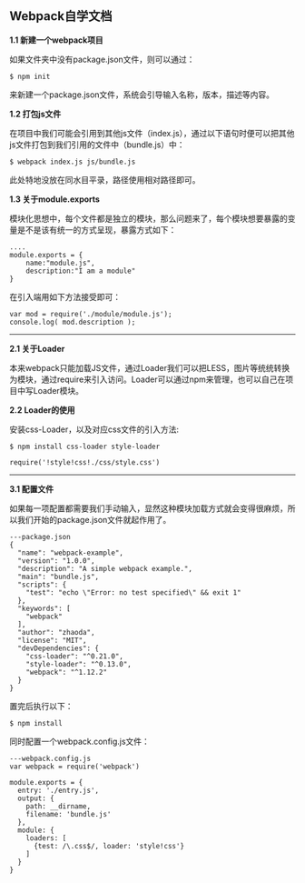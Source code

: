 ## Webpack自学文档 ##
**1.1	新建一个webpack项目**

如果文件夹中没有package.json文件，则可以通过：

	$ npm init

来新建一个package.json文件，系统会引导输入名称，版本，描述等内容。

**1.2	打包js文件**

在项目中我们可能会引用到其他js文件（index.js），通过以下语句时便可以把其他js文件打包到我们引用的文件中（bundle.js）中：

	$ webpack index.js js/bundle.js

此处特地没放在同水目平录，路径使用相对路径即可。

**1.3	关于module.exports**

模块化思想中，每个文件都是独立的模块，那么问题来了，每个模块想要暴露的变量是不是该有统一的方式呈现，暴露方式如下：

	....
	module.exports = {
		name:"module.js",
		description:"I am a module"
	}

在引入端用如下方法接受即可：

	var mod = require('./module/module.js');
	console.log( mod.description );


----------

**2.1	关于Loader** 

本来webpack只能加载JS文件，通过Loader我们可以把LESS，图片等统统转换为模块，通过require来引入访问。Loader可以通过npm来管理，也可以自己在项目中写Loader模块。

**2.2	Loader的使用** 

安装css-Loader，以及对应css文件的引入方法:
		
	$ npm install css-loader style-loader

	require('!style!css!./css/style.css')

----------


**3.1	配置文件** 

如果每一项配置都需要我们手动输入，显然这种模块加载方式就会变得很麻烦，所以我们开始的package.json文件就起作用了。

	---package.json
	{
	  "name": "webpack-example",
	  "version": "1.0.0",
	  "description": "A simple webpack example.",
	  "main": "bundle.js",
	  "scripts": {
	    "test": "echo \"Error: no test specified\" && exit 1"
	  },
	  "keywords": [
	    "webpack"
	  ],
	  "author": "zhaoda",
	  "license": "MIT",
	  "devDependencies": {
	    "css-loader": "^0.21.0",
	    "style-loader": "^0.13.0",
	    "webpack": "^1.12.2"
	  }
	}
置完后执行以下：

	$ npm install

同时配置一个webpack.config.js文件：

	---webpack.config.js
	var webpack = require('webpack')
	
	module.exports = {
	  entry: './entry.js',
	  output: {
	    path: __dirname,
	    filename: 'bundle.js'
	  },
	  module: {
	    loaders: [
	      {test: /\.css$/, loader: 'style!css'}
	    ]
	  }
	}